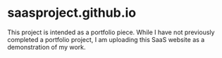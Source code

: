 # saasproject.github.io
This project is intended as a portfolio piece. While I have not previously completed a portfolio project, I am uploading this SaaS website as a demonstration of my work.
